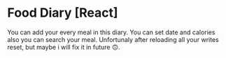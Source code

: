 # Food Diary [React]

You can add your every meal in this diary. You can set date and calories also you can search your meal. 
Unfortunaly after reloading all your writes reset, but maybe i will fix it in future 🙃.
